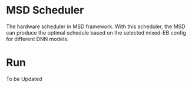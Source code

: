 # MSD Scheduler
The hardware scheduler in MSD framework. With this scheduler, the MSD can produce the optimal schedule based on the selected mixed-EB config for different DNN models.

# Run
To be Updated
